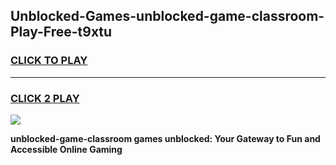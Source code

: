 
## Unblocked-Games-unblocked-game-classroom-Play-Free-t9xtu
<h3>
<a href="https://premium76.site?title=unblocked-game-classroom&ref=18A">CLICK TO PLAY</a></h3>
<hr>

<h3>
<a href="https://premium76.site?title=unblocked-game-classroom&ref=18A">CLICK 2 PLAY</a>
  
</h3>

<a href="https://premium76.site?title=unblocked-game-classroom&ref=18A"><img src="https://clearcache.store/games.png"></a>


**unblocked-game-classroom games unblocked: Your Gateway to Fun and Accessible Online Gaming**
